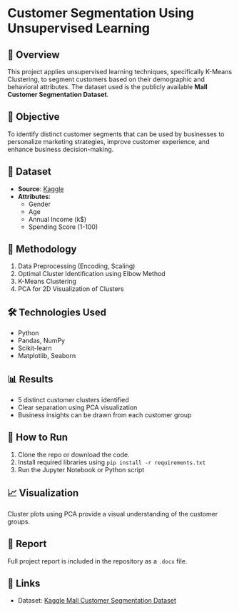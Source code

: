 
# Customer Segmentation Using Unsupervised Learning

## 📌 Overview
This project applies unsupervised learning techniques, specifically K-Means Clustering, to segment customers based on their demographic and behavioral attributes. The dataset used is the publicly available **Mall Customer Segmentation Dataset**.

## 🧠 Objective
To identify distinct customer segments that can be used by businesses to personalize marketing strategies, improve customer experience, and enhance business decision-making.

## 📂 Dataset
- **Source**: [Kaggle](https://www.kaggle.com/datasets/vjchoudhary7/customer-segmentation-tutorial)
- **Attributes**:
  - Gender
  - Age
  - Annual Income (k$)
  - Spending Score (1-100)

## 🧮 Methodology
1. Data Preprocessing (Encoding, Scaling)
2. Optimal Cluster Identification using Elbow Method
3. K-Means Clustering
4. PCA for 2D Visualization of Clusters

## 🛠️ Technologies Used
- Python
- Pandas, NumPy
- Scikit-learn
- Matplotlib, Seaborn

## 📊 Results
- 5 distinct customer clusters identified
- Clear separation using PCA visualization
- Business insights can be drawn from each customer group

## 🚀 How to Run
1. Clone the repo or download the code.
2. Install required libraries using `pip install -r requirements.txt`
3. Run the Jupyter Notebook or Python script

## 📈 Visualization
Cluster plots using PCA provide a visual understanding of the customer groups.

## 📄 Report
Full project report is included in the repository as a `.docx` file.

## 🔗 Links
- Dataset: [Kaggle Mall Customer Segmentation Dataset](https://www.kaggle.com/datasets/vjchoudhary7/customer-segmentation-tutorial)
